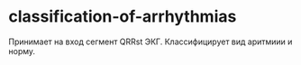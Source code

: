 # classification-of-arrhythmias

Принимает на вход сегмент QRRst ЭКГ. Классифицирует вид аритмиии и норму.
